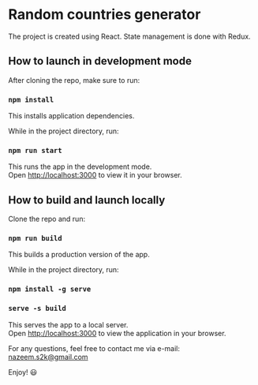# Random countries generator

The project is created using React. State management is done with Redux.

## How to launch in development mode

After cloning the repo, make sure to run:

### `npm install`

This installs application dependencies.

While in the project directory, run:

### `npm run start`

This runs the app in the development mode.\
Open [http://localhost:3000](http://localhost:3000) to view it in your browser.

## How to build and launch locally

Clone the repo and run:

### `npm run build`

This builds a production version of the app.

While in the project directory, run:

### `npm install -g serve`

### `serve -s build`

This serves the app to a local server.\
Open [http://localhost:3000](http://localhost:3000) to view the application in your browser.

For any questions, feel free to contact me via e-mail: nazeem.s2k@gmail.com

Enjoy! :smiley:
